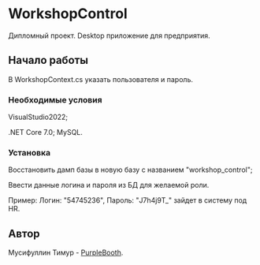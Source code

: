 # WorkshopControl

Дипломный проект.
Desktop приложение для предприятия.

## Начало работы

В WorkshopContext.cs указать пользователя и пароль.

### Необходимые условия

VisualStudio2022;

.NET Core 7.0; MySQL.

### Установка

Восстановить дамп базы в новую базу с названием "workshop_control";

Ввести данные логина и пароля из БД для желаемой роли.

Пример: Логин: "54745236", Пароль: "J7h4j9T_" зайдет в систему под HR.

## Автор

Мусифуллин Тимур - [PurpleBooth](https://github.com/Akuryak).
